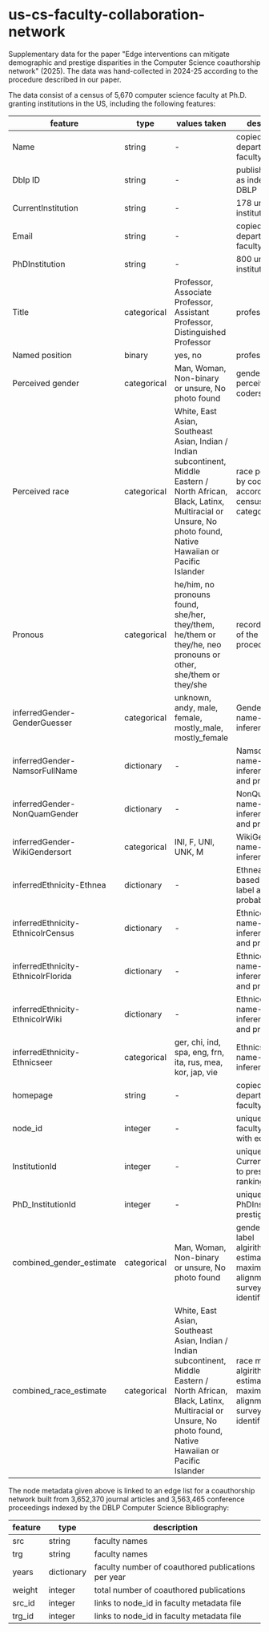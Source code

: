 # us-cs-faculty-collaboration-network

Supplementary data for the paper "Edge interventions can mitigate demographic and prestige disparities in the Computer Science coauthorship network" (2025). The data was hand-collected in 2024-25 according to the procedure described in our paper.

The data consist of a census of 5,670 computer science faculty at Ph.D. granting institutions in the US, including the following features:

|    feature     | type  | values taken | description |
| -------------- | ----- | -------- | ----- |
| Name   | string | -    | copied from CS department faculty websites |
| Dblp ID | string   | -     | publishing name as indexed by DBLP |
| CurrentInstitution       | string   | -      | 178 unique institutions |
| Email         | string | -    | copied from CS department faculty websites |
| PhDInstitution         | string | -    | 800 unique institutions |
| Title         | categorical | Professor, Associate Professor, Assistant Professor, Distinguished Professor   | professor rank |
| Named position        | binary | yes, no   | professor rank |
| Perceived gender      | categorical | Man, Woman, Non-binary or unsure, No photo found   | gender perceived by coders |
| Perceived race      | categorical | White, East Asian, Southeast Asian, Indian / Indian subcontinent, Middle Eastern / North African, Black, Latinx, Multiracial or Unsure, No photo found, Native Hawaiian or Pacific Islander   | race perceived by coders according to U.S. census categories |
| Pronous     | categorical | he/him, no pronouns found, she/her, they/them, he/them or they/he, neo pronouns or other, she/them or they/she  | recorded as part of the coding procedure |
| inferredGender-GenderGuesser   | categorical | unknown, andy, male, female, mostly_male, mostly_female   | GenderGuesser name-based inference label |
| inferredGender-NamsorFullName  | dictionary | -   | NamsorFullName name-based inference label and probability |
| inferredGender-NonQuamGender  | dictionary | -   | NonQuamGender name-based inference label and probability |
| inferredGender-WikiGendersort  | categorical | INI, F, UNI, UNK, M  | WikiGendersort name-based inference label |
| inferredEthnicity-Ethnea  | dictionary | -   | Ethnea name-based inference label and probability |
| inferredEthnicity-EthnicolrCensus  | dictionary | -   | EthnicolrCensus name-based inference label and probability |
| inferredEthnicity-EthnicolrFlorida  | dictionary | -   | EthnicolrFlorida name-based inference label and probability |
| inferredEthnicity-EthnicolrWiki  | dictionary | -   | EthnicolrWiki name-based inference label and probability |
| inferredEthnicity-Ethnicseer  | categorical | ger, chi, ind, spa, eng, frn, ita, rus, mea, kor, jap, vie | Ethnicseer name-based inference label |
| homepage  | string | -   | copied from CS department faculty websites |
| node_id  | integer | -   | unique ID linking faculty metadata with edge list |
| InstitutionId  | integer | -   | unique ID linking CurrentInstitution to prestige rankings |
| PhD_InstitutionId  | integer | -   | unique ID linking PhDInstitution to prestige rankings |
| combined_gender_estimate  | categorical | Man, Woman, Non-binary or unsure, No photo found  | gender meta-label algirithmically estimated to maximize alignment with survey self-identification |
| combined_race_estimate  | categorical | White, East Asian, Southeast Asian, Indian / Indian subcontinent, Middle Eastern / North African, Black, Latinx, Multiracial or Unsure, No photo found, Native Hawaiian or Pacific Islander  | race meta-label algirithmically estimated to maximize alignment with survey self-identification |

The node metadata given above is linked to an edge list for a coauthorship network built from 3,652,370 journal articles and 3,563,465 conference proceedings indexed by the DBLP Computer Science Bibliography:

|      feature       |  type | description |
| -------------- | ----- | -------- | 
| src   | string | faculty names   | 
| trg | string   | faculty names     | 
| years      | dictionary   | faculty number of coauthored publications per year   | 
| weight     | integer | total number of coauthored publications  | 
| src_id    | integer | links to node_id in faculty metadata file  | 
| trg_id    | integer | links to node_id in faculty metadata file   | 
